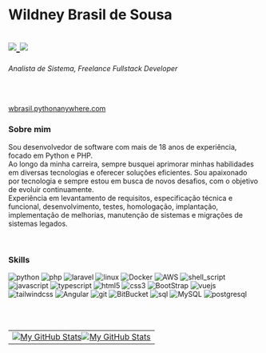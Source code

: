 <h1>
  
  Wildney Brasil de Sousa

<span align="right" >
  <a href="mailto:wbrasilsousa@gmail.com">
		<img src="https://img.shields.io/badge/Gmail-D14836?style=for-the-badge&logo=gmail&logoColor=white" />
	</a>
  
  <a align="right" href="https://github.com/wbrasilsousa">
    <img src="https://img.shields.io/badge/Github-181717?style=for-the-badge&logo=Github&logoColor=white" />
  </a>
  </span>
</h1>

<h6>Analista de Sistema, Freelance Fullstack Developer</h6>

<br>

<a href='https://wbrasil.pythonanywhere.com/'>wbrasil.pythonanywhere.com</a>

### Sobre mim

Sou desenvolvedor de software com mais de 18 anos de experiência, focado em Python e PHP.<br>
Ao longo da minha carreira, sempre busquei aprimorar minhas habilidades em diversas tecnologias e oferecer soluções eficientes. Sou apaixonado por tecnologia e sempre estou em busca de novos desafios, com o objetivo de evoluir continuamente.<br>
Experiência em levantamento de requisitos, especificação técnica e funcional, desenvolvimento, testes, homologação, implantação, implementação de melhorias, manutenção de sistemas e migrações de sistemas legados.

<br>

### Skills

![python](https://img.shields.io/badge/Python-0077B5?style=for-the-badge&logo=python&logoColor=white)
![php](https://img.shields.io/badge/PHP-777BB4?style=for-the-badge&logo=php&logoColor=white)
![laravel](https://img.shields.io/badge/Laravel-FF2D20?style=for-the-badge&logo=laravel&logoColor=white)
![linux](https://img.shields.io/badge/Linux%20❤️-FCC624?style=for-the-badge&logo=linux&logoColor=white)
![Docker](https://img.shields.io/badge/docker%20-%230db7ed.svg?&style=for-the-badge&logo=docker&logoColor=white)
![AWS](https://img.shields.io/badge/-AWS-232F3E?style=for-the-badge&logo=amazon-aws&logoColor=white)
![shell_script](https://img.shields.io/badge/Shell_script-239120?style=for-the-badge&logo=gnu-bash&logoColor=white)
![javascript](https://img.shields.io/badge/Javascript-F7DF1E?style=for-the-badge&logo=javascript&logoColor=1d1d1d)
![typescript](https://img.shields.io/badge/Typescript-3178C6?style=for-the-badge&logo=typescript&logoColor=white)
![html5](https://img.shields.io/badge/HTML-ff0d00?style=for-the-badge&logo=html5&logoColor=white)
![css3](https://img.shields.io/badge/CSS-196eff?style=for-the-badge&logo=css3&logoColor=white)
![BootStrap](https://img.shields.io/badge/Bootstrap-7952B3?style=for-the-badge&logo=bootstrap&logoColor=white)
![vuejs](https://img.shields.io/badge/VueJS-4FC08D?style=for-the-badge&logo=vue.js&logoColor=white)
![tailwindcss](https://img.shields.io/badge/TailwindCSS-38B2AC?style=for-the-badge&logo=Tailwind-CSS&logoColor=white)
![Angular](https://img.shields.io/badge/Angular-DD0031?style=for-the-badge&logo=angular&logoColor=white)
![git](https://img.shields.io/badge/git-F05032?style=for-the-badge&logo=git&logoColor=white)
![BitBucket](https://img.shields.io/badge/bitbucket%20-%230047B3.svg?&style=for-the-badge&logo=bitbucket&logoColor=white)
![sql](https://img.shields.io/badge/SQL-CC2927?style=for-the-badge&logo=microsoft-sql-server&logoColor=white)
![MySQL](https://img.shields.io/badge/MySQL-4479A1?style=for-the-badge&logo=MySQL&logoColor=white)
![postgresql](https://img.shields.io/badge/PostgreSQL-336791?style=for-the-badge&logo=PostgreSQL&logoColor=white)





<br><br>


<table>
  <tr>
    <td colspan="2" align="center"><a href="https://github.com/wbrasilsousa#gh-light-mode-only"><img src="https://raw.githubusercontent.com/vaibhavvikas/vaibhavvikas/output/github-contribution-grid-snake-default.svg#gh-light-mode-only" alt="My GitHub Stats"/></a><a href="https://github.com/wbrasilsousa#gh-dark-mode-only"><img src="https://raw.githubusercontent.com/vaibhavvikas/vaibhavvikas/output/github-contribution-grid-snake-dark.svg#gh-dark-mode-only" alt="My GitHub Stats"/></a></td>
  </tr>
</table>
